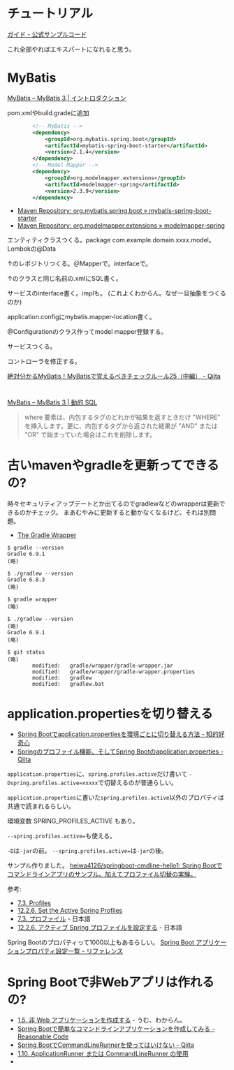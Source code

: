 
# チュートリアル

[ガイド - 公式サンプルコード](https://spring.pleiades.io/guides)

これ全部やればエキスパートになれると思う。


# MyBatis

[MyBatis – MyBatis 3 | イントロダクション](https://mybatis.org/mybatis-3/ja/index.html)

pom.xmlやbuild.gradeに追加

```xml
		<!-- MyBatis -->
		<dependency>
			<groupId>org.mybatis.spring.boot</groupId>
			<artifactId>mybatis-spring-boot-starter</artifactId>
			<version>2.1.4</version>
		</dependency>
		<!-- Model Mapper -->
		<dependency>
			<groupId>org.modelmapper.extensions</groupId>
			<artifactId>modelmapper-spring</artifactId>
			<version>2.3.9</version>
		</dependency>
```

- [Maven Repository: org.mybatis.spring.boot » mybatis-spring-boot-starter](https://mvnrepository.com/artifact/org.mybatis.spring.boot/mybatis-spring-boot-starter)
- [Maven Repository: org.modelmapper.extensions » modelmapper-spring](https://mvnrepository.com/artifact/org.modelmapper.extensions/modelmapper-spring)

エンティティクラスつくる。package com.example.domain.xxxx.model。Lombokの@Data

↑のレポジトリつくる。＠Mapperで。interfaceで。

↑のクラスと同じ名前の.xmlにSQL書く。

サービスのinterface書く。implも。
(これよくわからん。なぜ一旦抽象をつくるのか)



application.configにmybatis.mapper-location書く。

@Configurationのクラス作ってmodel mapper登録する。

サービスつくる。

コントローラを修正する。


[絶対分かるMyBatis！MyBatisで覚えるべきチェックルール25（中編） - Qiita](https://qiita.com/5zm/items/0864d6641c65f976d415)


# <where>

[MyBatis – MyBatis 3 | 動的 SQL](https://mybatis.org/mybatis-3/ja/dynamic-sql.html)

> where 要素は、内包するタグのどれかが結果を返すときだけ "WHERE" を挿入します。更に、内包するタグから返された結果が "AND" または "OR" で始まっていた場合はこれを削除します。




# 古いmavenやgradleを更新ってできるの?

時々セキュリティアップデートとか出てるのでgradlewなどのwrapperは更新できるのかチェック。
まあむやみに更新すると動かなくなるけど、それは別問題。

- [The Gradle Wrapper](https://docs.gradle.org/current/userguide/gradle_wrapper.html)

```
$ gradle --version
Gradle 6.9.1
(略)

$ ./gradlew --version
Gradle 6.8.3
(略)

$ gradle wrapper
(略)

$ ./gradlew --version
(略)
Gradle 6.9.1
(略)

$ git status
(略)
        modified:   gradle/wrapper/gradle-wrapper.jar
        modified:   gradle/wrapper/gradle-wrapper.properties
        modified:   gradlew
        modified:   gradlew.bat
```


# application.propertiesを切り替える

- [Spring Bootでapplication.propertiesを環境ごとに切り替える方法 - 知的好奇心](https://intellectual-curiosity.tokyo/2019/04/29/spring-boot%E3%81%A7application-properties%E3%82%92%E7%92%B0%E5%A2%83%E3%81%94%E3%81%A8%E3%81%AB%E5%88%87%E3%82%8A%E6%9B%BF%E3%81%88%E3%82%8B%E6%96%B9%E6%B3%95/)
- [Springのプロファイル機能、そしてSpring Bootのapplication.properties - Qiita](https://qiita.com/suke_masa/items/98b4c1b562ea6ec89bf7)


`application.properties`に、`spring.profiles.active`だけ書いて
`-Dspring.profiles.active=xxxxx`で切替えるのが普通らしい。

`application.properties`に書いた`spring.profiles.active`以外のプロパティは
共通で読まれるらしい。

環境変数 SPRING_PROFILES_ACTIVE もあり。

`--spring.profiles.active=`も使える。

`-D`は`-jar`の前。
`--spring.profiles.active=`は`-jar`の後。

サンプル作りました。
[heiwa4126/springboot-cmdline-hello1: Spring Bootでコマンドラインアプリのサンプル。加えてプロファイル切替の実験。](https://github.com/heiwa4126/springboot-cmdline-hello1)

参考:

- [7\.3\. Profiles](https://docs.spring.io/spring-boot/docs/2.5.5/reference/htmlsingle/#features.profiles)
- [12\.2\.6\. Set the Active Spring Profiles](https://docs.spring.io/spring-boot/docs/2.5.5/reference/htmlsingle/#features.profiles)
- [7\.3\. プロファイル](https://spring.pleiades.io/spring-boot/docs/2.5.4/reference/htmlsingle/#features.profiles) - 日本語
- [12\.2\.6\. アクティブ Spring プロファイルを設定する](https://spring.pleiades.io/spring-boot/docs/2.5.4/reference/htmlsingle/#features.profiles) - 日本語

Spring Bootのプロパティって1000以上もあるらしい。
[Spring Boot アプリケーションプロパティ設定一覧 \- リファレンス](https://spring.pleiades.io/spring-boot/docs/current/reference/html/application-properties.html)


# Spring Bootで非Webアプリは作れるの?

- [1\.5\. 非 Web アプリケーションを作成する](https://spring.pleiades.io/spring-boot/docs/current/reference/html/howto.html#howto.application.non-web-application) - うむ、わからん。
- [Spring Bootで簡単なコマンドラインアプリケーションを作成してみる \- Reasonable Code](https://reasonable-code.com/command-line-runner/)
- [Spring BootでCommandLineRunnerを使ってはいけない - Qiita](https://qiita.com/taka_22/items/7320642d1cafe88c7bf8)
- [1\.10\. ApplicationRunner または CommandLineRunner の使用](https://spring.pleiades.io/spring-boot/docs/current/reference/html/features.html#features.spring-application.command-line-runner)
- 